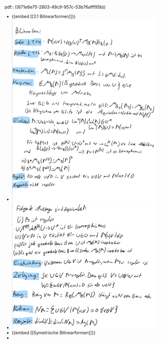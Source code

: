 pdf:: ((671e8e75-2803-49c9-957c-53b76afff95b))

- {{embed [[3.1 Bilinearformen]]}}
- ![image.png](../assets/image_1730312503274_0.png)
- ![image.png](../assets/image_1730312514696_0.png)
- {{embed [[Symetrische Bilinearformen]]}}
-